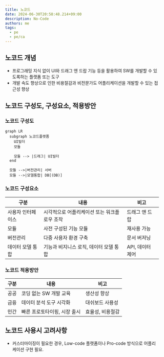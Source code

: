 ```yaml
---
title: 노코드
date: 2024-06-30T20:58:48.214+09:00
description: No-Code
authors: me
tags:
  - pe
  - pe/ca 
---
```


## 노코드 개념

- 프로그래밍 지식 없이 UI와 드래그 앤 드랍 기능 등을 활용하여 SW를 개발할 수 있도록하는 플랫폼 또는 도구
- 개발 속도 향상으로 인한 비용절감과 비전문가도 어플리케이션을 개발할 수 있는 접근성 향상

## 노코드 구성도, 구성요소, 적용방안

### 노코드 구성도

```mermaid
graph LR
  subgraph 노코드플랫폼
    UI빌더
    모듈

    모듈 --> |드래그| UI빌더
  end

  모듈 -->|버전관리| 서버
  모듈 -->|모델통합| DB[(DB)]
```

### 노코드 구성요소

| 구분 | 내용 | 비고 |
| --- | --- | --- |
| 사용자 인터페이스 | 시각적으로 어플리케이션 또는 워크플로우 조작 | 드래그 앤 드랍 |
| 모듈 | 사전 구성된 기능 모듈 | 재사용 가능 |
| 버전관리 | 다중 사용자 환경 구축 | 문서 버저닝 |
| 데이터 모델 통합 | 기능과 비지니스 로직, 데이터 모델 통합 | API, 데이터 제어 |

### 노코드 적용방안

| 구분 | 내용 | 비고 |
| --- | --- | --- |
| 공공 | 코딩 없는 SW 개발 교육 | 생산성 향상 |
| 금융 | 데이터 분석 도구 시각화 | 대쉬보드 사용성 |
| 민간 | 빠른 프로토타이핑, 시장 출시 | 효율성, 비용절감 |

## 노코드 사용시 고려사항

- 커스터마이징이 필요한 경우, Low-code 플랫폼이나 Pro-code 방식으로 어플리케이션 구현 필요.

